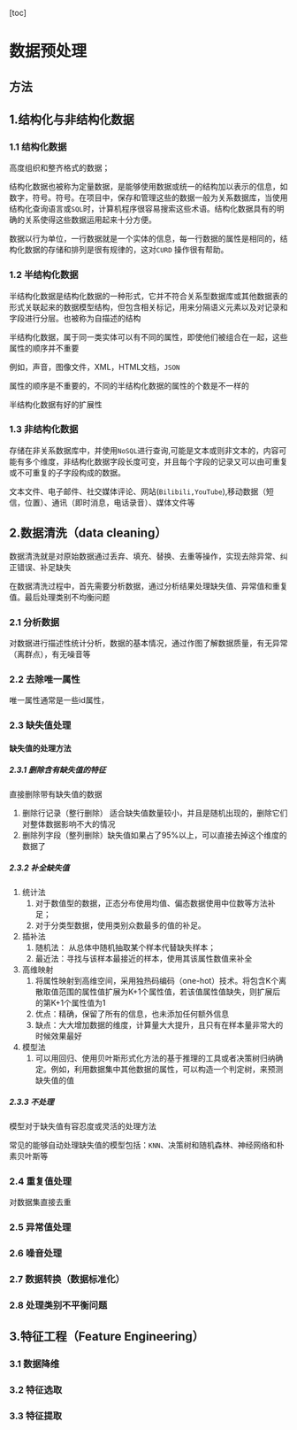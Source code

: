 [toc]

# 数据预处理

## 方法

## 1.结构化与非结构化数据

### 1.1 结构化数据

高度组织和整齐格式的数据；

结构化数据也被称为定量数据，是能够使用数据或统一的结构加以表示的信息，如数字，符号。符号。在项目中，保存和管理这些的数据一般为关系数据库，当使用结构化查询语言或`SQL`时，计算机程序很容易搜索这些术语。结构化数据具有的明确的关系使得这些数据运用起来十分方便。

数据以行为单位，一行数据就是一个实体的信息，每一行数据的属性是相同的，结构化数据的存储和排列是很有规律的，这对`CURD` 操作很有帮助。



### 1.2 半结构化数据

半结构化数据是结构化数据的一种形式，它并不符合关系型数据库或其他数据表的形式关联起来的数据模型结构，但包含相关标记，用来分隔语义元素以及对记录和字段进行分层。也被称为自描述的结构

半结构化数据，属于同一类实体可以有不同的属性，即使他们被组合在一起，这些属性的顺序并不重要

例如，声音，图像文件，XML，HTML文档，`JSON`

属性的顺序是不重要的，不同的半结构化数据的属性的个数是不一样的

半结构化数据有好的扩展性



### 1.3 非结构化数据

存储在非关系数据库中，并使用`NoSQL`进行查询,可能是文本或则非文本的，内容可能有多个维度，非结构化数据字段长度可变，并且每个字段的记录又可以由可重复或不可重复的子字段构成的数据。

文本文件、电子邮件、社交媒体评论、网站(`Bilibili,YouTube`),移动数据（短信，位置）、通讯（即时消息，电话录音）、媒体文件等



## 2.数据清洗（data cleaning）

数据清洗就是对原始数据通过丢弃、填充、替换、去重等操作，实现去除异常、纠正错误、补足缺失

在数据清洗过程中，首先需要分析数据，通过分析结果处理缺失值、异常值和重复值。最后处理类别不均衡问题



### 2.1 分析数据

对数据进行描述性统计分析，数据的基本情况，通过作图了解数据质量，有无异常（离群点），有无噪音等





### 2.2 去除唯一属性

唯一属性通常是一些id属性，

### 2.3 缺失值处理

#### 缺失值的处理方法

##### 2.3.1 删除含有缺失值的特征

直接删除带有缺失值的数据

1. 删除行记录（整行删除） 适合缺失值数量较小，并且是随机出现的，删除它们对整体数据影响不大的情况
2. 删除列字段（整列删除）缺失值如果占了95%以上，可以直接去掉这个维度的数据了

##### 2.3.2 补全缺失值

1. 统计法
   1. 对于数值型的数据，正态分布使用均值、偏态数据使用中位数等方法补足；
   2. 对于分类型数据，使用类别众数最多的值的补足。
2. 插补法
   1. 随机法： 从总体中随机抽取某个样本代替缺失样本；
   2. 最近法：寻找与该样本最接近的样本，使用其该属性数值来补全
3. 高维映射
   1. 将属性映射到高维空间，采用独热码编码（one-hot）技术。将包含K个离散取值范围的属性值扩展为K+1个属性值，若该值属性值缺失，则扩展后的第K+1个属性值为1
   2. 优点：精确，保留了所有的信息，也未添加任何额外信息
   3. 缺点：大大增加数据的维度，计算量大大提升，且只有在样本量非常大的时候效果最好
4. 模型法
   1. 可以用回归、使用贝叶斯形式化方法的基于推理的工具或者决策树归纳确定。例如，利用数据集中其他数据的属性，可以构造一个判定树，来预测缺失值的值

##### 2.3.3 不处理

模型对于缺失值有容忍度或灵活的处理方法

常见的能够自动处理缺失值的模型包括：`KNN`、决策树和随机森林、神经网络和朴素贝叶斯等

### 2.4 重复值处理

对数据集直接去重

### 2.5 异常值处理

### 2.6 噪音处理

### 2.7 数据转换（数据标准化）

### 2.8 处理类别不平衡问题

## 3.特征工程（Feature Engineering）

### 3.1 数据降维

### 3.2 特征选取

### 3.3 特征提取